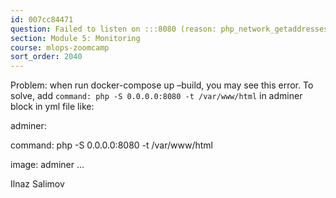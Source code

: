 ```yaml
---
id: 007cc84471
question: Failed to listen on :::8080 (reason: php_network_getaddresses: getaddrinfo failed: Address family for hostname not supported)
section: Module 5: Monitoring
course: mlops-zoomcamp
sort_order: 2040
---
```


Problem: when run docker-compose up –build, you may see this error. To solve, add `command: php -S 0.0.0.0:8080 -t /var/www/html` in adminer block in yml file like:

adminer:

command: php -S 0.0.0.0:8080 -t /var/www/html

image: adminer
…

Ilnaz Salimov

